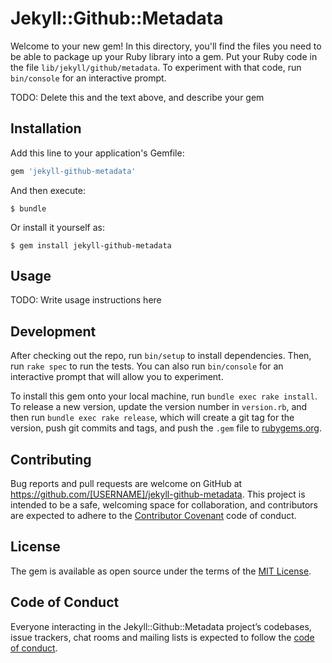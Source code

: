 # Jekyll::Github::Metadata

Welcome to your new gem! In this directory, you'll find the files you need to be able to package up your Ruby library into a gem. Put your Ruby code in the file `lib/jekyll/github/metadata`. To experiment with that code, run `bin/console` for an interactive prompt.

TODO: Delete this and the text above, and describe your gem

## Installation

Add this line to your application's Gemfile:

```ruby
gem 'jekyll-github-metadata'
```

And then execute:

    $ bundle

Or install it yourself as:

    $ gem install jekyll-github-metadata

## Usage

TODO: Write usage instructions here

## Development

After checking out the repo, run `bin/setup` to install dependencies. Then, run `rake spec` to run the tests. You can also run `bin/console` for an interactive prompt that will allow you to experiment.

To install this gem onto your local machine, run `bundle exec rake install`. To release a new version, update the version number in `version.rb`, and then run `bundle exec rake release`, which will create a git tag for the version, push git commits and tags, and push the `.gem` file to [rubygems.org](https://rubygems.org).

## Contributing

Bug reports and pull requests are welcome on GitHub at https://github.com/[USERNAME]/jekyll-github-metadata. This project is intended to be a safe, welcoming space for collaboration, and contributors are expected to adhere to the [Contributor Covenant](http://contributor-covenant.org) code of conduct.

## License

The gem is available as open source under the terms of the [MIT License](https://opensource.org/licenses/MIT).

## Code of Conduct

Everyone interacting in the Jekyll::Github::Metadata project’s codebases, issue trackers, chat rooms and mailing lists is expected to follow the [code of conduct](https://github.com/[USERNAME]/jekyll-github-metadata/blob/master/CODE_OF_CONDUCT.md).
